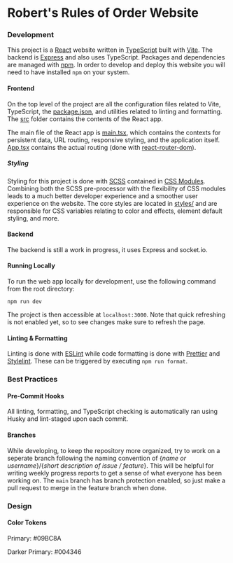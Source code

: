 # Robert's Rules of Order Website

### Development

This project is a [React](https://react.dev/) website written in [TypeScript](https://www.typescriptlang.org/) built with [Vite](https://vitejs.dev/). The backend is [Express](https://expressjs.com/) and also uses TypeScript. Packages and dependencies are managed with [npm](https://www.npmjs.com/). In order to develop and deploy this website you will need to have installed `npm` on your system.

#### Frontend

On the top level of the project are all the configuration files related to Vite, TypeScript, the [package.json](package.json), and utilities related to linting and formatting. The [src](src/) folder contains the contents of the React app.

The main file of the React app is [main.tsx](src/main.tsx), which contains the contexts for persistent data, URL routing, responsive styling, and the application itself. [App.tsx](src/App.tsx) contains the actual routing (done with [react-router-dom](https://reactrouter.com/en/main)).

##### Styling

Styling for this project is done with [SCSS](https://sass-lang.com/) contained in [CSS Modules](https://github.com/css-modules/css-modules). Combining both the SCSS pre-processor with the flexibility of CSS modules leads to a much better developer experience and a smoother user experience on the website. The core styles are located in [styles/](src/styles/) and are responsible for CSS variables relating to color and effects, element default styling, and more.

#### Backend

The backend is still a work in progress, it uses Express and socket.io.

#### Running Locally

To run the web app locally for development, use the following command from the root directory:

```
npm run dev
```

The project is then accessible at `localhost:3000`. Note that quick refreshing is not enabled yet, so to see changes make sure to refresh the page.

#### Linting & Formatting

Linting is done with [ESLint](https://eslint.org/) while code formatting is done with [Prettier](https://prettier.io/) and [Stylelint](https://stylelint.io/). These can be triggered by executing `npm run format`.

### Best Practices

#### Pre-Commit Hooks

All linting, formatting, and TypeScript checking is automatically ran using Husky and lint-staged upon each commit.

#### Branches

While developing, to keep the repository more organized, try to work on a seperate branch following the naming convention of {_name or username_}/{_short description of issue / feature_}. This will be helpful for writing weekly progress reports to get a sense of what everyone has been working on. The `main` branch has branch protection enabled, so just make a pull request to merge in the feature branch when done.

### Design

#### Color Tokens

Primary: #09BC8A

Darker Primary: #004346
